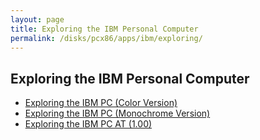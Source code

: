 ```yaml
---
layout: page
title: Exploring the IBM Personal Computer
permalink: /disks/pcx86/apps/ibm/exploring/
---
```


Exploring the IBM Personal Computer
-----------------------------------

* [Exploring the IBM PC (Color Version)](5150/cga/)
* [Exploring the IBM PC (Monochrome Version)](5150/mda/)
* [Exploring the IBM PC AT (1.00)](5170/)
